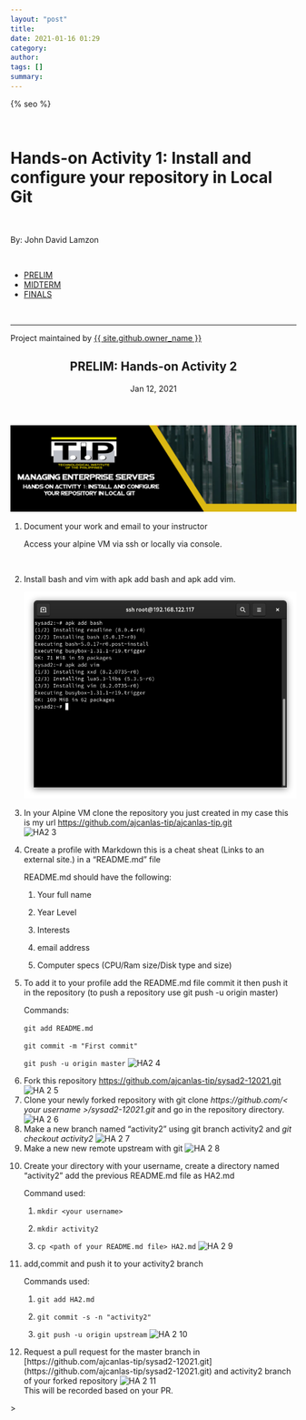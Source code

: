 ```yaml
---
layout: "post"
title: 
date: 2021-01-16 01:29
category: 
author: 
tags: []
summary: 
---
```


<html lang="{{ site.lang | default: "en-US" }}">
  <head>
    <meta charset="utf-8">
    <meta http-equiv="X-UA-Compatible" content="IE=edge">

{% seo %}
    <link rel="stylesheet" href="{{ '/assets/css/style.css?v=' | append: site.github.build_revision | relative_url }}">
    <script src="https://code.jquery.com/jquery-1.12.4.min.js" integrity="sha256-ZosEbRLbNQzLpnKIkEdrPv7lOy9C27hHQ+Xp8a4MxAQ=" crossorigin="anonymous"></script>
    <script src="{{ '/assets/js/respond.js' | relative_url }}"></script>
    <!--[if lt IE 9]>
      <script src="//html5shiv.googlecode.com/svn/trunk/html5.js"></script>
    <![endif]-->
    <!--[if lt IE 8]>
    <link rel="stylesheet" href="{{ '/assets/css/ie.css' | relative_url }}">
    <![endif]-->
    <link rel="stylesheet" href="assets/css/main.css" />
    <noscript><link rel="stylesheet" href="assets/css/noscript.css" /></noscript>


  </head>
  <body class="is-preload">
    <div class="wrapper">
        <div id="title">
          <br>
          <h1>Hands-on Activity 1: Install and configure your repository in Local Git</h1>
          <br>
          <p>By: John David Lamzon</p>
          <br>
          <nav id="nav">
						<ul class="links">
							<li class="active"><a href="index.html">PRELIM</a></li>
							<li><a href="generic.html">MIDTERM</a></li>
							<li><a href="elements.html">FINALS</a></li>
					  </ul>
          </nav>
          <br>
          <hr>
          <span class="credits left">Project maintained by <a href="{{ site.github.owner_url }}">{{ site.github.owner_name }}</a></span>
        </div>   
            <article class="post h-entry" itemscope="" itemtype="http://schema.org/BlogPosting">

  <header class="post-header">
    <h1 class="post-title p-name" itemprop="name headline">PRELIM: Hands-on Activity 2</h1>
    <p class="post-meta">
      <time class="dt-published" datetime="2021-01-12T00:00:00+00:00" itemprop="datePublished">Jan 12, 2021
      </time></p>
  </header>

  <div class="post-content e-content" itemprop="articleBody">
    <p><img src="assets/images/HA1.jpg" alt="" /></p>
<ol>
  <li>
    <p>Document your work and email to your instructor</p>
    <p>Access your alpine VM via ssh or locally via console.</p>
<img src="1.png" alt="" />
  </li>
  <li>
    <p>Install bash and vim with apk add bash and apk add vim.</p>
<img src="assets/images/2.png" alt="" />
  </li>
  <li>
    <p>In your Alpine VM clone the repository you just created in my case this is my url <a href="https://github.com/ajcanlas-tip/ajcanlas-tip.git">https://github.com/ajcanlas-tip/ajcanlas-tip.git</a><br>
<img src="https://user-images.githubusercontent.com/75419236/104206321-54bef780-546a-11eb-9a73-a39f8a6b7f30.png" alt="HA2 3"></p>
  </li>
  <li>
    <p>Create a profile with Markdown this is a cheat sheat (Links to an external site.) in a “README.md” file</p>
    <p>README.md should have the following:</p>
    <ol>
      <li>
        <p>Your full name</p>
      </li>
      <li>
        <p>Year Level</p>
      </li>
      <li>
        <p>Interests</p>
      </li>
      <li>
        <p>email address</p>
      </li>
      <li>
        <p>Computer specs (CPU/Ram size/Disk type and size)</p>
      </li>
    </ol>
  </li>
  <li>
    <p>To add it to your profile add the README.md file commit it then push it in the repository (to push a repository use git push -u origin master)</p>
    <p>Commands:</p>
    <p><code class="language-plaintext highlighter-rouge">git add README.md</code></p>
    <p><code class="language-plaintext highlighter-rouge">git commit -m "First commit"</code></p>
    <p><code class="language-plaintext highlighter-rouge">git push -u origin master</code>
<img src="https://user-images.githubusercontent.com/75419236/104207112-31487c80-546b-11eb-86f2-bfeec08efa09.png" alt="HA2 4"></p>
  </li>
  <li>Fork this repository <a href="https://github.com/ajcanlas-tip/sysad2-12021.git">https://github.com/ajcanlas-tip/sysad2-12021.git</a>
<img src="https://user-images.githubusercontent.com/75419236/104208717-c3e91b80-546b-11eb-97ac-cb234c7385bd.png" alt="HA 2 5"></li>
  <li>Clone your newly forked repository with git clone <em>https://github.com/&lt; your username &gt;/sysad2-12021.git</em> and  go in the repository directory.
<img src="https://user-images.githubusercontent.com/75419236/104208705-c186c180-546b-11eb-94c0-0ea2436c9fa5.png" alt="HA 2 6"></li>
  <li>Make a new branch named “activity2” using git branch activity2 and <em>git checkout activity2</em>
<img src="https://user-images.githubusercontent.com/75419236/104208844-f135c980-546b-11eb-9ce3-3c5ae160c66e.png" alt="HA 2 7 "></li>
  <li>Make a new new remote upstream with git 
<img src="https://user-images.githubusercontent.com/75419236/104208847-f266f680-546b-11eb-94e0-5ab3c2042175.png" alt="HA 2 8"></li>
  <li>
    <p>Create your directory with your username, create a directory named “activity2” add the previous README.md file as HA2.md</p>

<p>Command used:</p>

<ol>
    <li>
    <p><code class="language-plaintext highlighter-rouge">mkdir &lt;your username&gt;</code></p>
    </li>
    <li>
    <p><code class="language-plaintext highlighter-rouge">mkdir activity2</code></p>
    </li>
    <li>
    <p><code class="language-plaintext highlighter-rouge">cp &lt;path of your README.md file&gt; HA2.md</code>
<img src="https://user-images.githubusercontent.com/75419236/104209195-5b4e6e80-546c-11eb-9f29-9fcbb461e76f.png" alt="HA 2 9"></p>
      </li>
    </ol>
  </li>
  <li>
    <p>add,commit and push it to your activity2 branch</p>

<p>Commands used:</p>

<ol>
    <li>
    <p><code class="language-plaintext highlighter-rouge">git add HA2.md</code></p>
    </li>
    <li>
    <p><code class="language-plaintext highlighter-rouge">git commit -s -n "activity2"</code></p>
    </li>
    <li>
    <p><code class="language-plaintext highlighter-rouge">git push -u origin upstream</code>
<img src="https://user-images.githubusercontent.com/75419236/104209878-31497c00-546d-11eb-91e4-64d39116d761.png" alt="HA 2 10"></p>
      </li>
    </ol>
  </li>
  <li>Request a pull request for the master branch in [https://github.com/ajcanlas-tip/sysad2-12021.git] (https://github.com/ajcanlas-tip/sysad2-12021.git) and activity2 branch of your forked repository
<img src="https://user-images.githubusercontent.com/75419236/104209877-30b0e580-546d-11eb-9d02-16967b137009.png" alt="HA 2 11"><br>
 This will be recorded based on your PR.</li>
</ol>>
    </div>
    

  </body>
</html>
